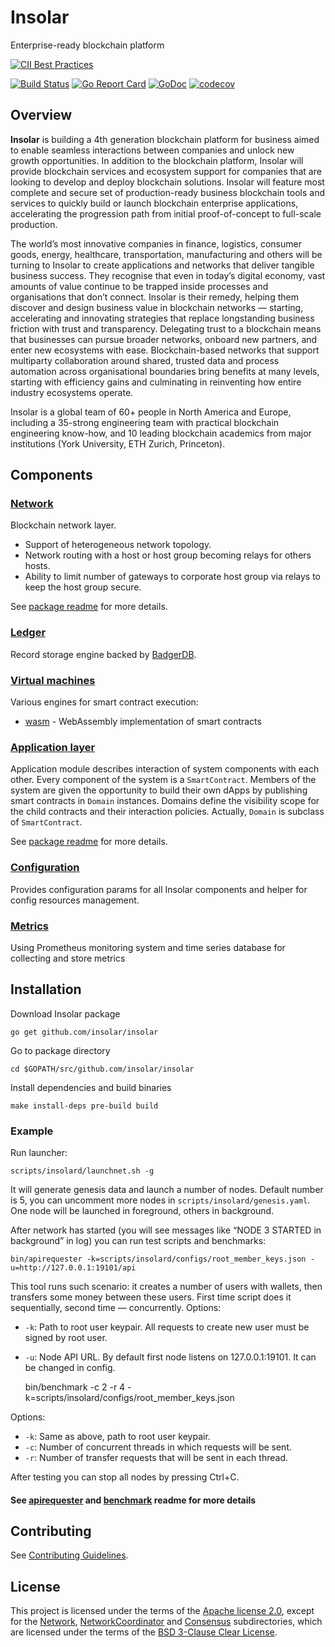 # Insolar

Enterprise-ready blockchain platform

[![CII Best Practices](https://bestpractices.coreinfrastructure.org/projects/2150/badge)](https://bestpractices.coreinfrastructure.org/projects/2150)

[![Build Status](https://travis-ci.org/insolar/insolar.svg?branch=master)](https://travis-ci.org/insolar/insolar)
[![Go Report Card](https://goreportcard.com/badge/github.com/insolar/insolar)](https://goreportcard.com/report/github.com/insolar/insolar)
[![GoDoc](https://godoc.org/github.com/insolar/insolar?status.svg)](https://godoc.org/github.com/insolar/insolar)
[![codecov](https://codecov.io/gh/insolar/insolar/branch/master/graph/badge.svg)](https://codecov.io/gh/insolar/insolar)

## Overview

**Insolar** is building a 4th generation blockchain platform for business aimed to enable seamless interactions between companies and unlock new growth opportunities. In addition to the blockchain platform, Insolar will provide blockchain services and ecosystem support for companies that are looking to develop and deploy blockchain solutions. Insolar will feature most complete and secure set of production-ready business blockchain tools and services to quickly build or launch blockchain enterprise applications, accelerating the progression path from initial proof-of-concept to full-scale production.

The world’s most innovative companies in finance, logistics, consumer goods, energy, healthcare, transportation, manufacturing and others will be turning to Insolar to create applications and networks that deliver tangible business success. They recognise that even in today’s digital economy, vast amounts of value continue to be trapped inside processes and organisations that don’t connect. Insolar is their remedy, helping them discover and design business value in blockchain networks — starting, accelerating and innovating strategies that replace longstanding business friction with trust and transparency. Delegating trust to a blockchain means that businesses can pursue broader networks, onboard new partners, and enter new ecosystems with ease. Blockchain-based networks that support multiparty collaboration around shared, trusted data and process automation across organisational boundaries bring benefits at many levels, starting with efficiency gains and culminating in reinventing how entire industry ecosystems operate.

Insolar is a global team of 60+ people in North America and Europe, including a 35-strong engineering team with practical blockchain engineering know-how, and 10 leading blockchain academics from major institutions (York University, ETH Zurich, Princeton).

## Components

### [Network](network)

Blockchain network layer.

* Support of heterogeneous network topology.
* Network routing with a host or host group becoming relays for others hosts.
* Ability to limit number of gateways to corporate host group via relays to keep the host group secure.

See [package readme](network/dhtnetwork) for more details.

### [Ledger](ledger)

Record storage engine backed by [BadgerDB](https://github.com/dgraph-io/badger).

### [Virtual machines](vm)

Various engines for smart contract execution:

* [wasm](vm/wasm) - WebAssembly implementation of smart contracts

### [Application layer](application)

Application module describes interaction of system components with each other.
Every component of the system is a `SmartContract`. Members of the system are given the opportunity to build their own dApps by publishing smart contracts in `Domain` instances.
Domains define the visibility scope for the child contracts and their interaction policies. Actually, `Domain` is subclass of `SmartContract`.

See [package readme](application) for more details.

### [Configuration](configuration)

Provides configuration params for all Insolar components and helper for config resources management.

### [Metrics](metrics)

Using Prometheus monitoring system and time series database for collecting and store metrics

## Installation

Download Insolar package

    go get github.com/insolar/insolar

Go to package directory

    cd $GOPATH/src/github.com/insolar/insolar

Install dependencies and build binaries

    make install-deps pre-build build

### Example

Run launcher:

    scripts/insolard/launchnet.sh -g

It will generate genesis data and launch a number of nodes. Default number is 5, you can uncomment more nodes in `scripts/insolard/genesis.yaml`. One node will be launched in foreground, others in background.

After network has started (you will see messages like “NODE 3 STARTED in background” in log) you can run test scripts and benchmarks:

    bin/apirequester -k=scripts/insolard/configs/root_member_keys.json -u=http://127.0.0.1:19101/api

This tool runs such scenario: it creates a number of users with wallets, then transfers some money between these users. First time script does it sequentially, second time — concurrently.
Options:
* `-k`: Path to root user keypair. All requests to create new user must be signed by root user.
* `-u`: Node API URL. By default first node listens on 127.0.0.1:19101. It can be changed in config.


    bin/benchmark -c 2 -r 4 -k=scripts/insolard/configs/root_member_keys.json

Options:
* `-k`: Same as above, path to root user keypair.
* `-c`: Number of concurrent threads in which requests will be sent.
* `-r`: Number of transfer requests that will be sent in each thread.

After testing you can stop all nodes by pressing Ctrl+C.

#### See [apirequester](cmd/apirequester) and [benchmark](cmd/benchmark) readme for more details

## Contributing

See [Contributing Guidelines](.github/CONTRIBUTING.md).

## License

This project is licensed under the terms of the [Apache license 2.0](LICENSE), except for the [Network](network), [NetworkCoordinator](networkcoordinator) and [Consensus](consensus)  subdirectories, which are licensed under the terms of the [BSD 3-Clause Clear License](network/LICENSE.md).


